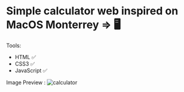 # Simple calculator web inspired on MacOS Monterrey => 🖥
Tools: 
- HTML ✅
- CSS3 ✅
- JavaScript ✅

Image Preview :
![calculator](https://user-images.githubusercontent.com/74104584/177246095-6f8ced04-4060-4821-b2b8-b7f888884e32.png)
